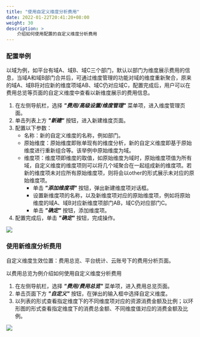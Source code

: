 ```yaml
---
title: "使用自定义维度分析费用"
date: 2022-01-22T20:41:20+08:00
weight: 30
description: >
    介绍如何使用配置的自定义维度分析费用
---
```



### 配置举例

以域为例，如平台有域A、域B、域C三个部门，默认以部门为维度展示费用的信息，当域A和域B部门合并后，可通过维度管理的功能对域的维度重新聚合，原来的域A、域B将对应新的维度项域AB、域C仍对应域C，配置完成后，用户可以在费用总览等页面的自定义维度中查看以新维度展示的费用信息。

1. 在左侧导航栏，选择 **_"费用/高级设置/维度管理"_** 菜单项，进入维度管理页面。
2. 单击列表上方 **_"新建"_** 按钮，进入新建维度页面。
3. 配置以下参数：
    - 名称：新的自定义维度的名称，例如部门。
    - 原始维度：原始维度即账单现有的维度分析，新的自定义维度即基于原始维度进行重新组合等。该举例中原始维度为域。
    - 维度项：维度项即维度的取值，如原始维度为域时，原始维度项值为所有域，自定义维度的维度项则可以将几个域聚合在一起组成新的维度项。若新的维度项未对应所有原始维度项，则将会以other的形式展示未对应的原始维度项。
        - 单击 **_"添加维度项"_** 按钮，弹出新建维度项对话框。
        - 设置新维度项的名称，以及新维度项对应的原始维度项，例如将原始维度的域A、域B对应新维度项部门AB，域C仍对应部门C。
        - 单击 **_"确定"_** 按钮，添加维度项。
4. 配置完成后，单击 **_"确定"_** 按钮，完成操作。

![](../../images/config.png)

### 使用新维度分析费用

自定义维度生效位置：费用总览、平台统计、云账号下的费用分析页面。

以费用总览为例介绍如何使用自定义维度分析费用

1. 在左侧导航栏，选择 **_"费用/费用总览"_** 菜单项，进入费用总览页面。
2. 单击页面下方 **_"自定义"_** 按钮，在弹出的输入框中选择自定义维度。
3. 以列表的形式查看指定维度下的不同维度项对应的资源消费金额及比例；以环形图的形式查看指定维度下的消费总金额、不同维度值对应的消费金额及比例。

![](../../images/show.png)